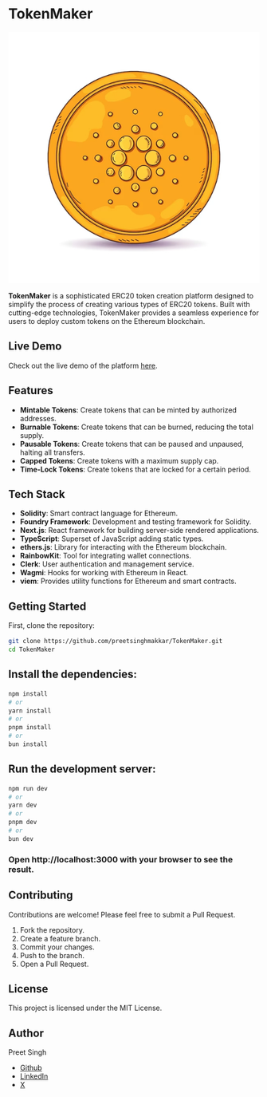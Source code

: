 # TokenMaker

![TokenMaker Logo](/public/logo.jpg)

**TokenMaker** is a sophisticated ERC20 token creation platform designed to simplify the process of creating various types of ERC20 tokens. Built with cutting-edge technologies, TokenMaker provides a seamless experience for users to deploy custom tokens on the Ethereum blockchain.

## Live Demo

Check out the live demo of the platform [here](https://tokenmaker-ruddy.vercel.app/).

## Features

- **Mintable Tokens**: Create tokens that can be minted by authorized addresses.
- **Burnable Tokens**: Create tokens that can be burned, reducing the total supply.
- **Pausable Tokens**: Create tokens that can be paused and unpaused, halting all transfers.
- **Capped Tokens**: Create tokens with a maximum supply cap.
- **Time-Lock Tokens**: Create tokens that are locked for a certain period.

## Tech Stack

- **Solidity**: Smart contract language for Ethereum.
- **Foundry Framework**: Development and testing framework for Solidity.
- **Next.js**: React framework for building server-side rendered applications.
- **TypeScript**: Superset of JavaScript adding static types.
- **ethers.js**: Library for interacting with the Ethereum blockchain.
- **RainbowKit**: Tool for integrating wallet connections.
- **Clerk**: User authentication and management service.
- **Wagmi**: Hooks for working with Ethereum in React.
- **viem**: Provides utility functions for Ethereum and smart contracts.

## Getting Started

First, clone the repository:

```bash
git clone https://github.com/preetsinghmakkar/TokenMaker.git
cd TokenMaker
```

## Install the dependencies:

```bash
npm install
# or
yarn install
# or
pnpm install
# or
bun install
```

## Run the development server:

```bash
npm run dev
# or
yarn dev
# or
pnpm dev
# or
bun dev
```

### Open http://localhost:3000 with your browser to see the result.

## Contributing

Contributions are welcome! Please feel free to submit a Pull Request.

1. Fork the repository.
2. Create a feature branch.
3. Commit your changes.
4. Push to the branch.
5. Open a Pull Request.

## License

This project is licensed under the MIT License.

## Author

Preet Singh

- [Github](https://github.com/preetsinghmakkar)
- [LinkedIn](https://www.linkedin.com/in/preet-singh-a65967302/)
- [X](https://twitter.com/Preet132319)
